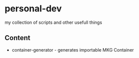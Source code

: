 # personal-dev
my collection of scripts and other usefull things

## Content
- container-generator - generates importable MKG Container
